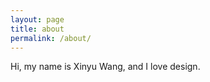```yaml
---
layout: page
title: about
permalink: /about/
---
```


Hi, my name is Xinyu Wang, and I love design.
